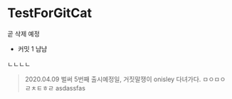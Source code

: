 # TestForGitCat
곧 삭제 예정
- 커밋 1
냠냠


ㄴㄴㄴㄴ
> 2020.04.09 벌써 5번째 출시예정일, 거짓말쟁이 onisley 다녀가다.
ㅁㅇㅁㅇ
ㄹㅊㅌㅎㄹ
asdassfas

